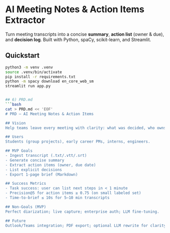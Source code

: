 # AI Meeting Notes & Action Items Extractor

Turn meeting transcripts into a concise **summary**, **action list** (owner & due), and **decision log**. Built with Python, spaCy, scikit-learn, and Streamlit.

## Quickstart
```bash
python3 -m venv .venv
source .venv/bin/activate
pip install -r requirements.txt
python -m spacy download en_core_web_sm
streamlit run app.py


## 6) PRD.md
```bash
cat > PRD.md << 'EOF'
# PRD — AI Meeting Notes & Action Items

## Vision
Help teams leave every meeting with clarity: what was decided, who owns what, and by when.

## Users
Students (group projects), early career PMs, interns, engineers.

## MVP Goals
- Ingest transcript (.txt/.vtt/.srt)
- Generate concise summary
- Extract action items (owner, due date)
- List explicit decisions
- Export 1-page brief (Markdown)

## Success Metrics
- Task success: user can list next steps in < 1 minute
- Precision@5 for action items ≥ 0.75 (on small labeled set)
- Time-to-brief ≤ 10s for 5–10 min transcripts

## Non-Goals (MVP)
Perfect diarization; live capture; enterprise auth; LLM fine-tuning.

## Future
Outlook/Teams integration; PDF export; optional LLM rewrite for clarity.
